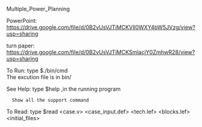Multiple_Power_Planning

PowerPoint: https://drive.google.com/file/d/0B2vUsVJTiMCKVll0WXY4bW5JVzg/view?usp=sharing

turn paper: https://drive.google.com/file/d/0B2vUsVJTiMCKSmlacjY0ZmhwR28/view?usp=sharing

To Run: type $./bin/cmd   
	The excution file is in bin/

See Help: type $help 
	  ,in the running program
	  
	  Show all the support command

To Read: type $read <case.v> <case_input.def> <tech.lef> <blocks.lef> <initial_files>
	     
